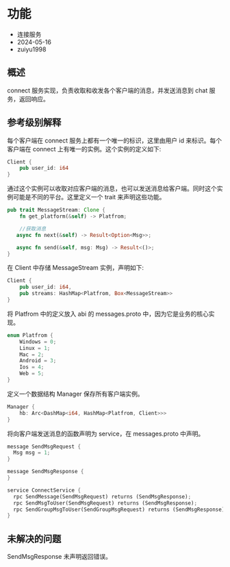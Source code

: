 # 功能

- 连接服务
- 2024-05-16
- zuiyu1998

## 概述

connect 服务实现，负责收取和收发各个客户端的消息，并发送消息到 chat 服务，返回响应。

## 参考级别解释

每个客户端在 connect 服务上都有一个唯一的标识，这里由用户 id 来标识。每个客户端在 connect 上有唯一的实例。这个实例的定义如下:

```rust
Client {
    pub user_id: i64
}
```

通过这个实例可以收取对应客户端的消息，也可以发送消息给客户端。同时这个实例可能是不同的平台。这里定义一个 trait 来声明这些功能。

```rust
pub trait MessageStream: Clone {
    fn get_platform(&self) -> Platfrom;

    //获取消息
   async fn next(&self) -> Result<Option<Msg>>;

   async fn send(&self, msg: Msg) -> Result<()>;
}
```

在 Client 中存储 MessageStream 实例，声明如下:

```rust
Client {
    pub user_id: i64,
    pub streams: HashMap<Platfrom, Box<MessageStream>>
}
```

将 Platfrom 中的定义放入 abi 的 messages.proto 中，因为它是业务的核心实现。

```rust
enum Platfrom {
    Windows = 0;
    Linux = 1;
    Mac = 2;
    Android = 3;
    Ios = 4;
    Web = 5;
}
```

定义一个数据结构 Manager 保存所有客户端实例。

```rust
Manager {
    hb: Arc<DashMap<i64, HashMap<Platfrom, Client>>>
}
```

将向客户端发送消息的函数声明为 service，在 messages.proto 中声明。

```rust
message SendMsgRequest {
  Msg msg = 1;
}

message SendMsgResponse {
}

service ConnectService {
  rpc SendMessage(SendMsgRequest) returns (SendMsgResponse);
  rpc SendMsgToUser(SendMsgRequest) returns (SendMsgResponse);
  rpc SendGroupMsgToUser(SendGroupMsgRequest) returns (SendMsgResponse);
}
```

## 未解决的问题

SendMsgResponse 未声明返回错误。

